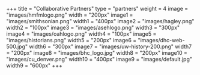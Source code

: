 +++
title = "Collaborative Partners"
type = "partners"
weight = 4
image = "images/hmfmlogo.png"
width = "200px"
image1 = "images/smithsonian.png"
width1 = "400px"
image2 = "images/hagley.png"
width2 = "100px"
image3 = "images/asehlogo.png"
width3 = "300px"
image4 = "images/oahlogo.png"
width4 = "100px"
image5 = "images/historians.png"
width5 = "200px"
image6 = "images/dhc-web-500.jpg"
width6 = "300px"
image7 = "images/uw-history-200.png"
width7 = "200px"
image8 = "images/bhc_logo.jpg"
width8 = "200px"
image10 = "images/cu_denver.png"
width10 = "400px"
image9 = "images/default.jpg"
width9 = "600px"
+++

